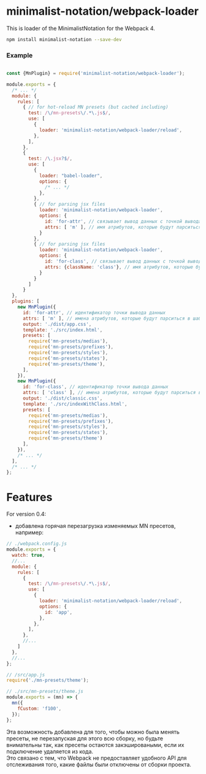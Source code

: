 # minimalist-notation/webpack-loader


This is loader of the MinimalistNotation for the Webpack 4.


```sh
npm install minimalist-notation --save-dev
```


### Example

```js

const {MnPlugin} = require('minimalist-notation/webpack-loader');

module.exports = {
  /* ... */
  module: {
    rules: [
      { // for hot-reload MN presets (but cached including)
        test: /\/mn-presets\/.*\.js$/,
        use: [
          {
            loader: 'minimalist-notation/webpack-loader/reload',
          },
        ],
      },
      {
        test: /\.jsx?$/,
        use: [
          {
            loader: "babel-loader",
            options: {
              /* ... */
            },
          },
          { // for parsing jsx files
            loader: 'minimalist-notation/webpack-loader',
            options: {
              id: 'for-attr', // связывает вывод данных с точкой вывода (выводит данные в файл ./dist/app.css')
              attrs: [ 'm' ], // имя атрибутов, которые будут парситься в jsx файлах
            }
          },
          { // for parsing jsx files
            loader: 'minimalist-notation/webpack-loader',
            options: {
              id: 'for-class', // связывает вывод данных с точкой вывода (выводит данные в файл ./dist/classic.css')
              attrs: {className: 'class'}, // имя атрибутов, которые будут парситься в jsx файлах
            }
          }
        ]
      }
  },
  plugins: [
    new MnPlugin({
      id: 'for-attr', // идентификатор точки вывода данных
      attrs: [ 'm' ], // имена атрибутов, которые будут парситься в шаблоне ('./src/index.html')
      output: './dist/app.css',
      template: './src/index.html',
      presets: [
        require('mn-presets/medias'),
        require('mn-presets/prefixes'),
        require('mn-presets/styles'),
        require('mn-presets/states'),
        require('mn-presets/theme'),
      ],
    }),
    new MnPlugin({
      id: 'for-class', // идентификатор точки вывода данных
      attrs: [ 'class' ], // имена атрибутов, которые будут парситься в шаблоне ('./src/indexWithClass.html')
      output: './dist/classic.css',
      template: './src/indexWithClass.html',
      presets: [
        require('mn-presets/medias'),
        require('mn-presets/prefixes'),
        require('mn-presets/styles'),
        require('mn-presets/states'),
        require('mn-presets/theme')
      ],
    }),
    /* ... */
  ],
  /* ... */
};

```

# Features

For version 0.4:
- добавлена горячая перезагрузка изменяемых MN пресетов, например:
```js
// ./webpack.config.js
module.exports = {
  watch: true,
  //...
  module: {
    rules: [
      {
        test: /\/mn-presets\/.*\.js$/,
        use: [
          {
            loader: 'minimalist-notation/webpack-loader/reload',
            options: {
              id: 'app',
            },
          },
        ],
      },
      //...
    ]
  },
  //...
};

```
```js
// /src/app.js
require('./mn-presets/theme');
```
```js
// ./src/mn-presets/theme.js
module.exports = (mn) => {
  mn({
    fCustom: 'f100',
  });
};
```
Эта возможность добавлена для того, чтобы можно была менять пресеты, не перезапуская для этого всю сборку,
но будьте внимательны так, как пресеты остаются закэшироваными, если их подключение удаляется из кода.  
Это связано с тем, что Webpack не предоставляет удобного API для отслеживания того, какие файлы были отключены от сборки проекта.
